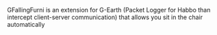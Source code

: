 GFallingFurni is an extension for G-Earth (Packet Logger for Habbo than intercept client-server communication) that allows you sit in the chair automatically
